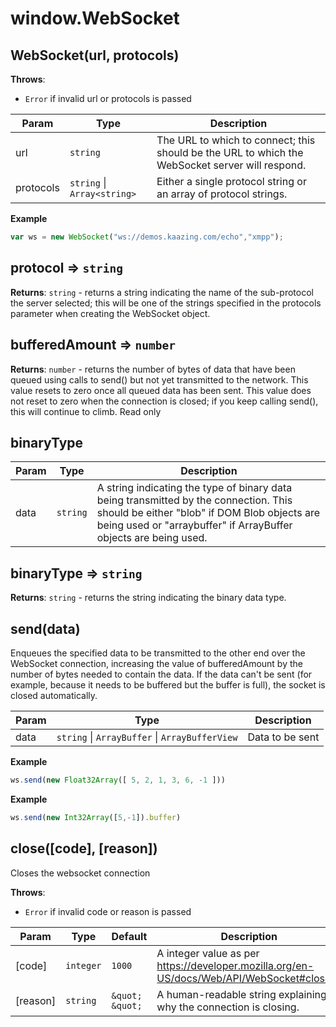 
<a name="module-global-websocket" id="module-global-websocket"></a>

# window.WebSocket


<a name="new-module-global-websocket-new" id="new-module-global-websocket-new"></a>

## WebSocket(url, protocols)
**Throws**:

- `Error` if invalid url or protocols is passed


| Param | Type | Description |
| --- | --- | --- |
| url | `string` | The URL to which to connect; this should be the URL to which the WebSocket server will respond. |
| protocols | `string` \| `Array<string>` | Either a single protocol string or an array of protocol strings. |

**Example**  
```js
var ws = new WebSocket("ws://demos.kaazing.com/echo","xmpp");
```


<a name="module-global-websocket-protocol" id="module-global-websocket-protocol"></a>

## protocol ⇒ `string`
**Returns**: `string` - returns a string indicating the name of the sub-protocol the server selected;
this will be one of the strings specified in the protocols parameter when creating the WebSocket object.  


<a name="module-global-websocket-bufferedamount" id="module-global-websocket-bufferedamount"></a>

## bufferedAmount ⇒ `number`
**Returns**: `number` - returns the number of bytes of data that have been queued using calls to send() but not yet transmitted to the network.
This value resets to zero once all queued data has been sent.
This value does not reset to zero when the connection is closed;
if you keep calling send(), this will continue to climb. Read only  


<a name="module-global-websocket-binarytype" id="module-global-websocket-binarytype"></a>

## binaryType

| Param | Type | Description |
| --- | --- | --- |
| data | `string` | A string indicating the type of binary data being transmitted by the connection. This should be either "blob" if DOM Blob objects are being used or "arraybuffer" if ArrayBuffer objects are being used. |



<a name="module-global-websocket-binarytype" id="module-global-websocket-binarytype"></a>

## binaryType ⇒ `string`
**Returns**: `string` - returns the string indicating the binary data type.  


<a name="module-global-websocket-send" id="module-global-websocket-send"></a>

## send(data)
Enqueues the specified data to be transmitted to the other end over the WebSocket connection,
increasing the value of bufferedAmount by the number of bytes needed to contain the data.
If the data can't be sent (for example, because it needs to be buffered but the buffer is full), the socket is closed automatically.


| Param | Type | Description |
| --- | --- | --- |
| data | `string` \| `ArrayBuffer` \| `ArrayBufferView` | Data to be sent |

**Example**  
```js
ws.send(new Float32Array([ 5, 2, 1, 3, 6, -1 ]))
```
**Example**  
```js
ws.send(new Int32Array([5,-1]).buffer)
```


<a name="module-global-websocket-close" id="module-global-websocket-close"></a>

## close([code], [reason])
Closes the websocket connection

**Throws**:

- `Error` if invalid code or reason is passed


| Param | Type | Default | Description |
| --- | --- | --- | --- |
| [code] | `integer` | `1000` | A integer value as per https://developer.mozilla.org/en-US/docs/Web/API/WebSocket#close(). |
| [reason] | `string` | `&quot;​&quot;` | A human-readable string explaining why the connection is closing. |


  